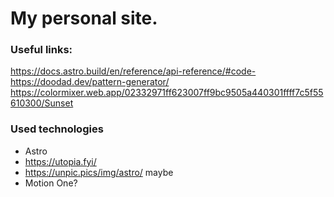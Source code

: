 # My personal site.

### Useful links:

https://docs.astro.build/en/reference/api-reference/#code-
https://doodad.dev/pattern-generator/
https://colormixer.web.app/02332971ff623007ff9bc9505a440301ffff7c5f55610300/Sunset

### Used technologies

- Astro
- https://utopia.fyi/
- https://unpic.pics/img/astro/ maybe
- Motion One?
